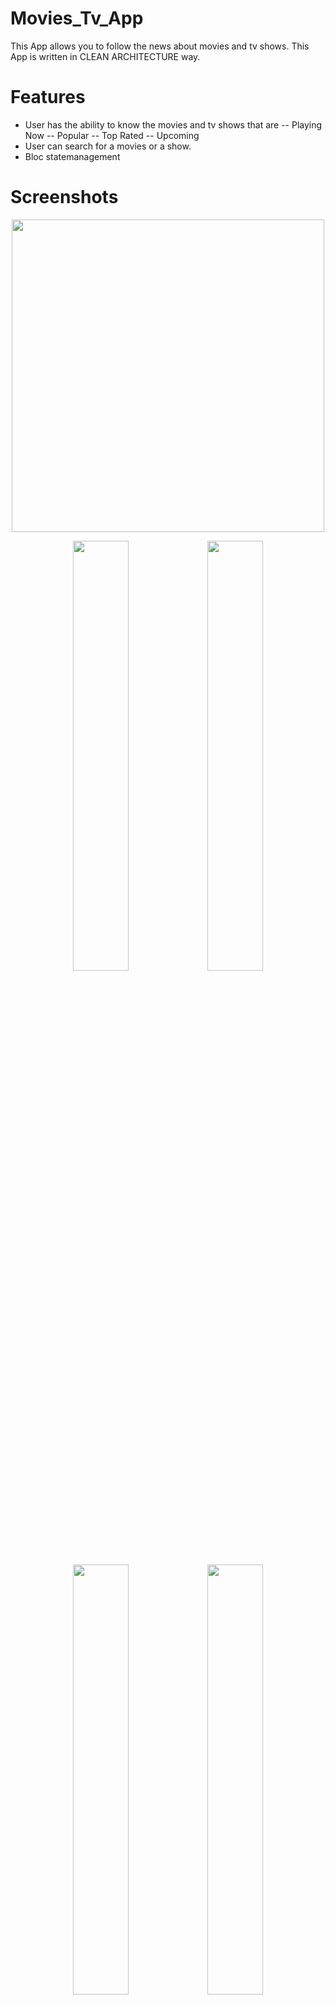 # Movies_Tv_App
This App allows you to follow the news about movies and tv shows.
This App is written in CLEAN ARCHITECTURE way.

# Features
- User has the ability to know the movies and tv shows that are 
  -- Playing Now 
  -- Popular
  -- Top Rated
  -- Upcoming
- User can search for a movies or a show.
- Bloc statemanagement

# Screenshots

<p align="center"><img src='shopPics/shopGif.gif'height="500"/></p>
<p align="center">
  <img src='screenshots/movies_tv_1.png'width="42%"/>  
  <img src='screenshots/movies_tv_2.png'width="42%"/>  
  <img src='screenshots/movies_tv_3.png'width="42%"/>  
  <img src='screenshots/movies_tv_4.png'width="42%"/>  
  <img src='screenshots/movies_tv_5.png'width="42%"/>  
  <img src='screenshots/movies_tv_6.png'width="42%"/>  
  <img src='screenshots/movies_tv_7.png'width="42%"/>   
</p>

## Getting Started

This project is a starting point for a Flutter application.

A few resources to get you started if this is your first Flutter project:

- [Lab: Write your first Flutter app](https://flutter.dev/docs/get-started/codelab)
- [Cookbook: Useful Flutter samples](https://flutter.dev/docs/cookbook)

For help getting started with Flutter, view our
[online documentation](https://flutter.dev/docs), which offers tutorials,
samples, guidance on mobile development, and a full API reference.
